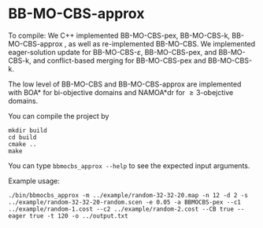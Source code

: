 # BB-MO-CBS-approx

To compile:
We C++ implemented BB-MO-CBS-pex, BB-MO-CBS-k, BB-MO-CBS-approx , as well as re-implemented BB-MO-CBS. We implemented eager-solution update for BB-MO-CBS-$\varepsilon$, BB-MO-CBS-pex, and BB-MO-CBS-k, and conflict-based merging for BB-MO-CBS-pex and BB-MO-CBS-k.

The low level of BB-MO-CBS and BB-MO-CBS-approx are implemented with BOA* for bi-objective domains and NAMOA*dr for $\geq3$-obejctive domains.

You can compile the project by 

```
mkdir build
cd build
cmake ..
make
```

You can type `bbmocbs_approx --help` to see the expected input arguments.

Example usage:
```
./bin/bbmocbs_approx -m ../example/random-32-32-20.map -n 12 -d 2 -s ../example/random-32-32-20-random.scen -e 0.05 -a BBMOCBS-pex --c1 ../example/random-1.cost --c2 ../example/random-2.cost --CB true --eager true -t 120 -o ../output.txt
```
